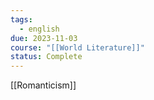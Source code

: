 ```yaml
---
tags:
  - english
due: 2023-11-03
course: "[[World Literature]]"
status: Complete
---
```

[[Romanticism]]